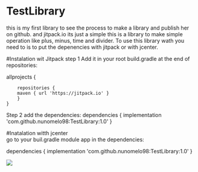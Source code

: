 # TestLibrary
this is my first library to see the process to make a library and publish her on github. and jitpack.io its just a simple
this is a library to  make simple operation like plus, minus, time and divider.
To use this library wath you need to is to put the depenencies with jitpack or with jcenter.

#Instalation wit Jitpack
step 1
Add it in your root build.gradle at the end of repositories:

allprojects {

		repositories {
		maven { url 'https://jitpack.io' }
		}
	}
  
 Step 2 add the dependencies:
 dependencies {
	        implementation 'com.github.nunomelo98:TestLibrary:1.0'
	}
	
#Inatalation witth jcenter	
go to your buil.gradle module app in the dependencies:

dependencies {
	        implementation 'com.github.nunomelo98:TestLibrary:1.0'
	}
	
[![](https://jitpack.io/v/nunomelo98/TestLibrary.svg)](https://jitpack.io/#nunomelo98/TestLibrary)
